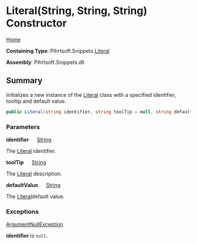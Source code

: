 # Literal\(String, String, String\) Constructor

[Home](../../../../README.md)

**Containing Type**: Pihrtsoft\.Snippets\.[Literal](../README.md)

**Assembly**: Pihrtsoft\.Snippets\.dll

## Summary

Initializes a new instance of the [Literal](../README.md) class with a specified identifier, tooltip and default value\.

```csharp
public Literal(string identifier, string toolTip = null, string defaultValue = "")
```

### Parameters

**identifier** &emsp; [String](https://docs.microsoft.com/en-us/dotnet/api/system.string)

The [Literal](../README.md) identifier\.

**toolTip** &emsp; [String](https://docs.microsoft.com/en-us/dotnet/api/system.string)

The [Literal](../README.md) description\.

**defaultValue** &emsp; [String](https://docs.microsoft.com/en-us/dotnet/api/system.string)

The [Literal](../README.md)default value\.

### Exceptions

[ArgumentNullException](https://docs.microsoft.com/en-us/dotnet/api/system.argumentnullexception)

**identifier** is `null`\.

